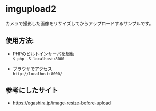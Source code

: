 # imgupload2
カメラで撮影した画像をリサイズしてからアップロードするサンプルです。

## 使用方法:
* PHPのビルトインサーバを起動  
  ``$ php -S localhost:8000``

* ブラウザでアクセス  
  ``http://localhost:8000/``

## 参考にしたサイト
* https://egashira.jp/image-resize-before-upload
